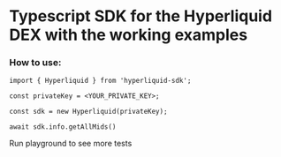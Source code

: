 # Typescript SDK for the Hyperliquid DEX with the working examples

### How to use:
```
import { Hyperliquid } from 'hyperliquid-sdk';

const privateKey = <YOUR_PRIVATE_KEY>; 

const sdk = new Hyperliquid(privateKey);

await sdk.info.getAllMids()
```

Run playground to see more tests